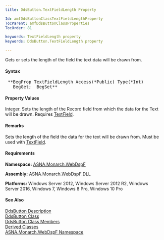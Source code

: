 ```yaml
---
title: DdsButton.TextFieldLength Property

Id: amfDdsButtonClassTextFieldLengthProperty
TocParent: amfDdsButtonClassProperties
TocOrder: 81

keywords: TextFieldLength property
keywords: DdsButton.TextFieldLength property

---
```


Gets or sets the length of the field the text data will be drawn from.

#### Syntax
<pre class="prettyprint"> **BegProp TextFieldLength Access(*Public) Type(*Int)
   BegGet;  BegSet** </pre>

#### Property Values
Integer. Sets the length of the Record field from which the data for the Text will be drawn. Requires [TextField](amfDdsButtonClassTextFieldProperty.html).

#### Remarks
Sets the length of the field the data for the text will be drawn from. Must be used with [TextField](amfDdsButtonClassTextFieldProperty.html).

#### Requirements
**Namespace:** [ASNA.Monarch.WebDspF](amfWebDspFNamespace.html)

**Assembly:** ASNA.Monarch.WebDspF.DLL

**Platforms:** Windows Server 2012, Windows Server 2012 R2, Windows Server 2016, Windows 7, Windows 8 Pro, Windows 10 Pro

#### See Also
[DdsButton Description](amfUnderstandingButtons.html)<br /> [ DdsButton Class](amfDdsButtonClass.html) <br /> [ DdsButton Class Members](amfDdsButtonClassMembers.html) <br /> [ Derived Classes](amfDdsButtonDerivedClasses.html) <br /> [ ASNA.Monarch.WebDspF Namespace](amfWebDspFNamespace.html) 
